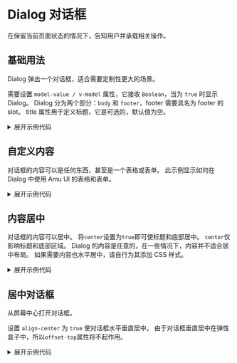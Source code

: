 <script setup>
import Basic from './component/Basic.vue'
import Content from './component/Content.vue'
import Center from './component/Center.vue'
import AlignCenter from './component/AlignCenter.vue'
</script>

# Dialog 对话框

在保留当前页面状态的情况下，告知用户并承载相关操作。

## 基础用法

Dialog 弹出一个对话框，适合需要定制性更大的场景。

需要设置 `model-value / v-model` 属性，它接收 `Boolean`，当为 `true` 时显示 Dialog。 Dialog 分为两个部分：`body` 和 `footer`，footer 需要具名为 footer 的 slot。 title 属性用于定义标题，它是可选的，默认值为空。
<div class="example">
 <Basic/>
</div>

<details>
<summary>展开示例代码</summary>

```vue
<template>
  <a-button type="info" @click="dialogVisible = true">open</a-button>
  <a-dialog width="30%" title="Tips"  v-model="dialogVisible">
    <span>This is a message</span>
  </a-dialog>
</template>

<script lang="ts" setup>
import { ref } from 'vue';

const dialogVisible = ref(false)
</script>

```

</details>

## 自定义内容
对话框的内容可以是任何东西，甚至是一个表格或表单。 此示例显示如何在 Dialog 中使用 Amu UI 的表格和表单。

<div class="example">
 <Content />
</div>

<details>
<summary>展开示例代码</summary>

```vue
<template>
  <a-button type="primary" @click="dialogVisible1 = true"> 用户列表</a-button>
  <a-button type="primary" @click="dialogVisible = true"> <a-icon name="add" />&nbsp;新建用户</a-button>
  <a-dialog width="50%" title="用户列表" v-model="dialogVisible1">
    <a-table :tableData="tableData.tBody" :tableColumn="tableData.tHead">
    </a-table>
  </a-dialog>
  <a-dialog icon="add" width="50%" title="新建成员" v-model="dialogVisible">
    <AForm :model="formState" :rules="rules" ref="formRef">
      <AFormItem label="姓名:" prop="name">
        <AInput placeholder="请输入姓名" v-model="formState.name" />
      </AFormItem>
      <AFormItem label="年龄:" prop="age">
        <AInput placeholder="请输入年龄" v-model="formState.age" />
      </AFormItem>
      <AFormItem label="家庭住址:" prop="address">
        <AInput clearable placeholder="请输入家庭住址" v-model="formState.address" />
      </AFormItem>
      <AFormItem label="出生日期:" prop="birthday">
        <ADatePicker v-model="formState.birthday" />
      </AFormItem>
      <AFormItem label="学校:" prop="school">
        <ASelect :options="options.slice(0, 6)" placeholder="请选择学校" v-model="formState.school">
        </ASelect>
      </AFormItem>

    </AForm>
    <template #footer>
      <AButton @click="onReset">重置</AButton>
      <AButton @click="onSubmit" type="primary">提交</AButton>
    </template>
  </a-dialog>
</template>

<script lang="ts" setup>
import { reactive, ref } from "vue";
import { AMessage } from "amu-ui";

const dialogVisible = ref(false)
const dialogVisible1 = ref(false)
const formRef = ref();
const formState = reactive({
  name: "坤坤",
  age: "",
  address: "",
  school: 2,
  birthday: "",
});

const tableData = ref({
  tHead: [
    {
      key: "id",
      text: "学号",
    },
    {
      key: "name",
      text: "姓名",
    },
    {
      key: "age",
      text: "年龄",
    },
    {
      key: "chinese",
      text: "语文",
      editable: false,
    },
    {
      key: "math",
      text: "数学",
      editable: false,
    },
    {
      key: "english",
      text: "英语",
      editable: false,
    },
    // {
    //     key: "operation",
    //     text: "操作",
    // },
  ],
  tBody: [
    {
      id: 1,
      name: "Yjj",
      age: 21,
      chinese: 121,
      math: 90,
      english: 138,
    },
    {
      id: 2,
      name: "嘿毛",
      age: 20,
      chinese: 111,
      math: 32,
      english: 43,
    },
    {
      id: 3,
      name: "big龙",
      age: 19,
      chinese: 44,
      math: 21,
      english: 11,
    },
    {
      id: 4,
      name: "嫖瓜",
      age: 21,
      chinese: 80,
      math: 40,
      english: 45,
    },
  ],
});

const options = ref([
  {
    value: 1,
    text: "Yjj",
  },
  {
    value: 2,
    text: "Big龙",
  },
  {
    value: 3,
    text: "嘿毛",
  },
  {
    value: 4,
    text: "嫖瓜",
  },
  {
    value: 5,
    text: "吊毛",
  },
  {
    value: 6,
    text: "吴彦祖",
  },
  {
    value: 7,
    text: "陈冠希",
  },
  {
    value: 8,
    text: "林俊杰",
  },
]);

const onSubmit = () => {
  formRef.value
    .validate()
    .then((res) => {
      console.log(formState);
      AMessage.success({
        message: "提交成功",
      });
      dialogVisible.value = false
    })
    .catch((err) => {
      AMessage.error({
        message: err,
      });
      console.log(err);
    });
};
const onReset = () => {
  formRef.value.resetFields()
}
const rules = {
  name: [
    { required: true, message: "Please input Activity name", trigger: "blur" },
    { min: 3, max: 5, message: "Length should be 3 to 5", trigger: "blur" },
  ],
  age: [
    { required: true, message: "Please input Activity age", trigger: "blur" },
    { min: 3, max: 5, message: "Length should be 3 to 5", trigger: "blur" },
  ],
  address: [
    {
      required: true,
      message: "Please input Activity address",
      trigger: "blur",
    },
    { min: 4, max: 15, message: "Length should be 5 to 15", trigger: "change" },
  ],
  birthday: [{ required: true, message: "请选择出生日期", trigger: "change" }],
  school: [{ required: true, message: "请选择学校", trigger: "change" }],
};
</script>

```

</details>



## 内容居中
对话框的内容可以居中。
将`center`设置为`true`即可使标题和底部居中。 `center`仅影响标题和底部区域。 Dialog 的内容是任意的，在一些情况下，内容并不适合居中布局。 如果需要内容也水平居中，请自行为其添加 CSS 样式。

<div class="example">
 <Center />
</div>

<details>
<summary>展开示例代码</summary>

```vue
<template>
    <a-button type="info" @click="dialogVisible = true">Click to open the Dialog</a-button>
    <a-dialog center width="30%" title="Warning"  v-model="dialogVisible">
      <span>It should be noted that the content will not be aligned in center by default</span>
    </a-dialog>
  </template>
  
  <script lang="ts" setup>
  import { ref } from 'vue';
  
  const dialogVisible = ref(false)
  </script>
  
```

</details>

## 居中对话框
从屏幕中心打开对话框。

设置 `align-center` 为 `true` 使对话框水平垂直居中。 由于对话框垂直居中在弹性盒子中，所以`offset-top`属性将不起作用。

<div class="example">
 <AlignCenter />
</div>

<details>
<summary>展开示例代码</summary>

```vue
<template>
    <a-button type="info" @click="dialogVisible = true">Click to open the Dialog</a-button>
    <a-dialog center width="30%" title="Warning"  v-model="dialogVisible">
      <span>It should be noted that the content will not be aligned in center by default</span>
    </a-dialog>
  </template>
  
  <script lang="ts" setup>
  import { ref } from 'vue';
  
  const dialogVisible = ref(false)
  </script>
  
```

</details>